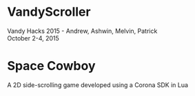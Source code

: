 # VandyScroller
Vandy Hacks 2015 - Andrew, Ashwin, Melvin, Patrick<br />
October 2-4, 2015
# Space Cowboy
A 2D side-scrolling game developed using a Corona SDK in Lua 
